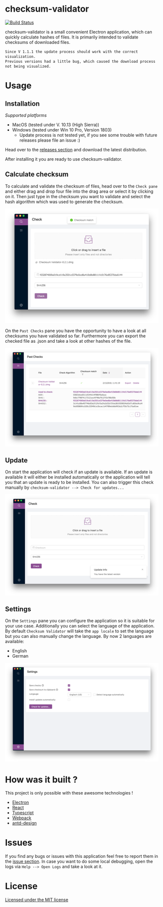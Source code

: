 # checksum-validator

[![Build Status](https://travis-ci.org/alexanderwe/checksum-validator.svg?branch=master)](https://travis-ci.org/alexanderwe/checksum-validator)

checksum-validator is a small convenient Electron application, which can quickly calculate hashes of files. It is primarily intended to validate checksums of downloaded files.

```
Since V 1.1.1 the update process should work with the correct visualization. 
Previous versions had a little bug, which caused the download process not being visualized.
```


# Usage

## Installation

_Supported platforms_

* MacOS (tested under V. 10.13 (High Sierra))
* Windows (tested under Win 10 Pro, Version 1803)
    * Update process is not tested yet, if you see some trouble with future releases please file an issue :)

Head over to the [releases section](https://github.com/alexanderwe/checksum-validator/releases) and download the latest distribution.

After installing it you are ready to use checksum-validator.

## Calculate checksum

To calculate and validate the checksum of files, head over to the `Check pane` and either drag and drop four file into the drag area or select it by clicking on it. Then just type in the checksum you want to validate and select the hash algorithm which was used to generate the checksum.

![img2](https://github.com/alexanderwe/checksum-validator/blob/master/.github/img/img2.png)

On the `Past Checks` pane you have the opportunity to have a look at all checksums you have validated so far. Furthermore you can export the checked file as .json and take a look at other hashes of the file.

![img3](https://github.com/alexanderwe/checksum-validator/blob/master/.github/img/img3.png)

## Update

On start the application will check if an update is available. If an update is available it will either be installed automatically or the application will tell you that an update is ready to be installed. You can also trigger this check manually by `checksum-validator --> Check for updates...`

![img1](https://github.com/alexanderwe/checksum-validator/blob/master/.github/img/img1.png)

## Settings

On the `Settings` pane you can configure the application so it is suitable for your use case.
Additionally you can select the language of the application. By default `Checksum Validator` will take the `app locale` to set the language but you can also manually change the language. By now 2 languages are available:

* English
* German

![img4](https://github.com/alexanderwe/checksum-validator/blob/master/.github/img/img4.png)

# How was it built ?

This project is only possible with these awesome technologies !

* [Electron](https://github.com/electron/electron)
* [React](https://github.com/facebook/react)
* [Typescript](https://github.com/Microsoft/TypeScript)
* [Webpack](https://github.com/webpack/webpack)
* [antd-design](https://github.com/ant-design/ant-design)

# Issues

If you find any bugs or issues with this application feel free to report them in the [issue section](https://github.com/alexanderwe/checksum-validator/issues).
In case you want to do some local debugging, open the logs via `Help --> Open Logs` and take a look at it.

# License

[Licensed under the MIT license](https://github.com/alexanderwe/checksum-validator/blob/master/LICENSE.md)
